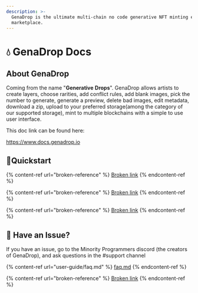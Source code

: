```yaml
---
description: >-
  GenaDrop is the ultimate multi-chain no code generative NFT minting engine and
  marketplace.
---
```


# 💧 GenaDrop Docs

## About GenaDrop

Coming from the name "**Generative** **Drops**". GenaDrop allows artists to create layers, choose rarities, add conflict rules, add blank images, pick the number to generate, generate a preview, delete bad images, edit metadata, download a zip, upload to your preferred storage(among the category of our supported storage), mint to multiple blockchains with a simple to use user interface.

This doc link can be found here:

[https://www.docs.genadrop.io ](https://www.docs.genadrop.io)

## 📍Quickstart

{% content-ref url="broken-reference" %}
[Broken link](broken-reference)
{% endcontent-ref %}

{% content-ref url="broken-reference" %}
[Broken link](broken-reference)
{% endcontent-ref %}

{% content-ref url="broken-reference" %}
[Broken link](broken-reference)
{% endcontent-ref %}

## 🐞 Have an Issue?

If you have an issue, go to the Minority Programmers discord (the creators of GenaDrop), and ask questions in the #support channel

{% content-ref url="user-guide/faq.md" %}
[faq.md](user-guide/faq.md)
{% endcontent-ref %}

{% content-ref url="broken-reference" %}
[Broken link](broken-reference)
{% endcontent-ref %}



##



##

